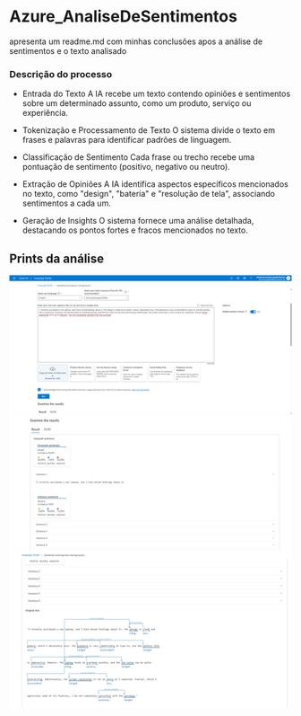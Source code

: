# Azure_AnaliseDeSentimentos
apresenta um readme.md com minhas conclusões apos a análise de sentimentos e o texto analisado


### Descrição do processo 

* Entrada do Texto
A IA recebe um texto contendo opiniões e sentimentos sobre um determinado assunto, como um produto, serviço ou experiência. 

* Tokenização e Processamento de Texto
O sistema divide o texto em frases e palavras para identificar padrões de linguagem.

* Classificação de Sentimento
Cada frase ou trecho recebe uma pontuação de sentimento (positivo, negativo ou neutro).

* Extração de Opiniões
A IA identifica aspectos específicos mencionados no texto, como "design", "bateria" e "resolução de tela", associando sentimentos a cada um.

* Geração de Insights
O sistema fornece uma análise detalhada, destacando os pontos fortes e fracos mencionados no texto.

## Prints da análise 
![Texto analisado](https://github.com/rafael9577/Azure_AnaliseDeSentimentos/blob/main/prints/Captura%20de%20tela%202025-03-24%20102655.png?raw=true)
![Resultado da Análise](https://github.com/rafael9577/Azure_AnaliseDeSentimentos/blob/main/prints/Captura%20de%20tela%202025-03-24%20102828.png?raw=true)
![Análise](https://github.com/rafael9577/Azure_AnaliseDeSentimentos/blob/main/prints/Captura%20de%20tela%202025-03-24%20102804.png?raw=true)
